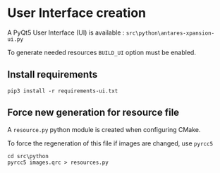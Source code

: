 # User Interface creation
A PyQt5 User Interface (UI) is available : `src\python\antares-xpansion-ui.py`

To generate needed resources `BUILD_UI` option must be enabled.

## Install requirements
```
pip3 install -r requirements-ui.txt
```

## Force new generation for resource file
A `resource.py` python module is created when configuring CMake.

To force the regeneration of this file if images are changed, use `pyrcc5`
```
cd src\python
pyrcc5 images.qrc > resources.py
```

